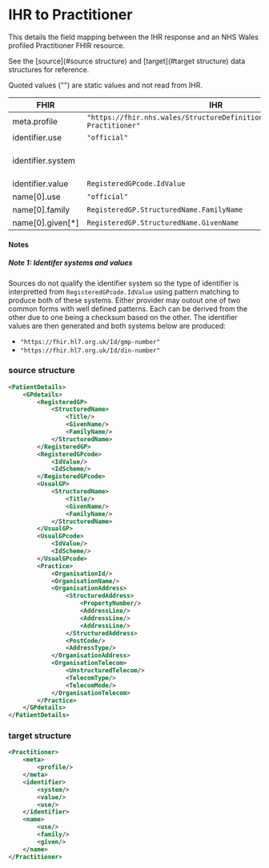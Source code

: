   # IHR to Practitioner

This details the field mapping between the IHR response and an NHS Wales profiled Practitioner FHIR resource. 

  See the [source](#source structure) and [target](#target structure) data structures for reference. 

  Quoted values ("") are static values and not read from IHR.

| FHIR              | IHR                                                          | notes                                               |
| ----------------- | ------------------------------------------------------------ | --------------------------------------------------- |
| meta.profile      | ``"https://fhir.nhs.wales/StructureDefinition/DataStandardsWales-Practitioner"`` |                                                     |
| identifier.use    | ``"official"``                                                 |                                                     |
| identifier.system |                                                              | see [note 1](#note-1-identifer-systems-and-values) |
| identifier.value  | ``RegisteredGPcode.IdValue``                                 |                                                     |
| name[0].use       | ``"official"``                                                   |                                                     |
| name[0].family    | ``RegisteredGP.StructuredName.FamilyName``                   |                                                     |
| name[0].given[*]  | ``RegisteredGP.StructuredName.GivenName``                    |                                                     |



#### Notes

##### Note 1: Identifer systems and values

Sources do not qualify the identifier system so the type of identifier is interpretted from ``RegisteredGPcode.IdValue`` using pattern matching to produce both of these systems. Either provider may outout one of two common forms with well defined patterns. Each can be derived from the other due to one being a checksum based on the other. The identifier values are then generated and both systems below are produced:

* ``"https://fhir.hl7.org.uk/Id/gmp-number"``
* ``"https://fhir.hl7.org.uk/Id/din-number"``

  



### source structure

```xml
<PatientDetails>
    <GPdetails>
        <RegisteredGP>
            <StructuredName>
                <Title/>
                <GivenName/>
                <FamilyName/>
            </StructuredName>
        </RegisteredGP>
        <RegisteredGPcode>
            <IdValue/>
            <IdScheme/>
        </RegisteredGPcode>
        <UsualGP>
            <StructuredName>
                <Title/>
                <GivenName/>
                <FamilyName/>
            </StructuredName>
        </UsualGP>
        <UsualGPcode>
            <IdValue/>
            <IdScheme/>
        </UsualGPcode>
        <Practice>
            <OrganisationId/>
            <OrganisationName/>
            <OrganisationAddress>
                <StructuredAddress>
                    <PropertyNumber/>
                    <AddressLine/>
                    <AddressLine/>
                    <AddressLine/>
                </StructuredAddress>
                <PostCode/>
                <AddressType/>
            </OrganisationAddress>
            <OrganisationTelecom>
                <UnstructuredTelecom/>
                <TelecomType/>
                <TelecomMode/>
            </OrganisationTelecom>                        
        </Practice>
    </GPdetails>
</PatientDetails>
```

### target structure

```xml
<Practitioner>
    <meta>
        <profile/>
    </meta>
	<identifier>
        <system/>
        <value/>
        <use/>
    </identifier>
    <name>
        <use/>
        <family/>
        <given/>
    </name>
</Practitioner>
```





